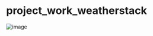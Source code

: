 # project_work_weatherstack
![image](https://user-images.githubusercontent.com/50593815/176265191-1a49aa51-0c12-4b93-a160-1d88ef2ed137.png)
